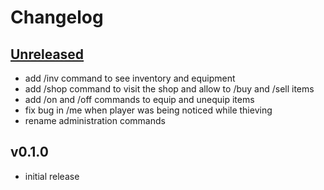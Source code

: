 # Changelog

## [Unreleased]

- add /inv command to see inventory and equipment
- add /shop command to visit the shop and allow to /buy and /sell items
- add /on and /off commands to equip and unequip items
- fix bug in /me when player was being noticed while thieving
- rename administration commands

## v0.1.0

- initial release


[Unreleased]: https://github.com/adbenitez/simplebot_deltaland/compare/v0.1.0...HEAD
